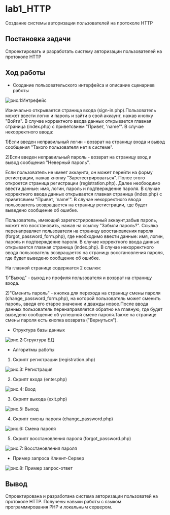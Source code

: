 # lab1_HTTP
Создание системы авторизации пользователей на протоколе HTTP
## Постановка задачи 
Спроектировать и разработать систему авторизации пользователей на протоколе HTTP
## Ход работы 
 - Создание пользовательского интерфейса и описание сценариев работы
 
 ![рис.1:Интрефейс](https://github.com/Daniil-Kazakov1/lab1_HTTP/blob/main/интерфейс.png)

Изначально открывается страница входа (sign-in.php).Пользователь может ввести логин и пароль и зайти в свой аккаунт, нажав кнопку "Войти". В случае корректного ввода данных открывается главная страница (index.php) с приветсвием "Привет, 'name'".
 В случае некорректного ввода: 
 
 1)Если введен неправильный логин - возврат на страницу входа и вывод сообщения "Такого пользователя нет в системе".
 
 2)Если введен неправильный пароль - возврат на страницу вход и вывод сообщения "Неверный пароль".
 
 Если пользователь не имеет аккаунта, он может перейти на форму регистрации, нажав кнопку "Зарегестрироваться". Полсе этого откроется страница регистрации (registration.php). Далее необходимо ввести данные: имя, логин, пароль и подтверждение пароля. В случае корректного ввода данных открывается главная страница (index.php) с приветсвием "Привет, 'name'". В случае некорректного ввода пользователь возвращается на страницу регистрации, где будет выведено сообщение об ошибке.

Пользователь, имеющий зарегестрированный аккаунт,забыв пароль, может его восстановить, нажав на ссылку "Забыли пароль?". Ссылка перенаправляет пользователя на страницу воостановления пароля (forgot_password_form.php), где необходимо ввести данные: имя, логин, пароль и подтверждение пароля.  В случае корректного ввода данных открывается главная страница (index.php). В случае некорректного ввода пользователь возвращается на страницу восстановления пароля, где будет выведено сообщение об ошибке.

На главной странице содержатся 2 ссылки:

1)"Выход" - выход из профиля пользователя и возврат на страницу входа. 

2)"Сменить пароль" - кнопка для перехода на страницу смены пароля (change_password_form.php), на которой пользователь может сменить пароль, введя его старое значение и дважды новое.После ввода данных пользователь перенаправляется обратно на главную, где будет выведено сообщение об успешной смене пароля.Также на странице смены пароля есть кнопка возврата ("Вернуться").  

- Структура базы данных

![рис.2:Структура БД](https://github.com/Daniil-Kazakov1/lab1_HTTP/blob/main/Структура%20БД.png)

- Алгоритмы работы 

1) Скрипт регистрации (registration.php)

![рис.3: Регистрация](https://github.com/Daniil-Kazakov1/lab1_HTTP/blob/main/registration.png)

2) Скрипт входа (enter.php)

![рис.4: Вход](https://github.com/Daniil-Kazakov1/lab1_HTTP/blob/main/enter.png)

3) Скрипт выхода (exit.php)

![рис.5: Выход](https://github.com/Daniil-Kazakov1/lab1_HTTP/blob/main/exit.png)

4) Скрипт смены пароля (change_password.php)

![рис.6: Смена пароля](https://github.com/Daniil-Kazakov1/lab1_HTTP/blob/main/change_password.png)

5) Скрипт восстановления пароля (forgot_password.php)

![рис.7: Восстановления пароля](https://github.com/Daniil-Kazakov1/lab1_HTTP/blob/main/for_got_pass%20(1).png)

- Пример запроса Клиент-Сервер

![рис.8: Пример запрос-ответ](https://github.com/Daniil-Kazakov1/lab1_HTTP/blob/main/Client-Server.png)

## Вывод

Спроектирована и разработана система авторизации пользоватей на протоколе HTTP. Получены навыки работы с языком программирования PHP и локальным сервером.
